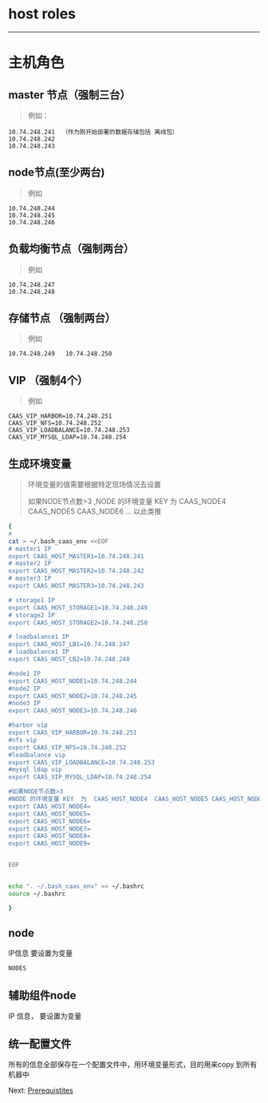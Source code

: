 # host roles

---

# 主机角色

## master 节点（**强制三台**）

> 例如：

```
10.74.248.241  （作为刚开始部署的数据存储包括 离线包）   
10.74.248.242     
10.74.248.243
```

## node节点\(至少两台\)

> 例如

```
10.74.248.244
10.74.248.245
10.74.248.246
```

## 负载均衡节点（强制两台）

> 例如

```
10.74.248.247
10.74.248.248
```

## 存储节点 （强制两台）

> 例如

```
10.74.248.249   10.74.248.250
```

## VIP （强制4个）

> 例如

```
CAAS_VIP_HARBOR=10.74.248.251
CAAS_VIP_NFS=10.74.248.252
CAAS_VIP_LOADBALANCE=10.74.248.253
CAAS_VIP_MYSQL_LDAP=10.74.248.254
```

## 生成环境变量

> 环境变量的值需要根据特定现场情况去设置
>
> 如果NODE节点数&gt;3 ,NODE 的环境变量 KEY  为  CAAS\_NODE4  CAAS\_NODE5 CAAS\_NODE6 ... 以此类推

```bash
{
#
cat > ~/.bash_caas_env <<EOF
# master1 IP
export CAAS_HOST_MASTER1=10.74.248.241
# master2 IP
export CAAS_HOST_MASTER2=10.74.248.242
# master3 IP
export CAAS_HOST_MASTER3=10.74.248.243

# storage1 IP
export CAAS_HOST_STORAGE1=10.74.248.249
# storage2 IP
export CAAS_HOST_STORAGE2=10.74.248.250

# loadbalance1 IP
export CAAS_HOST_LB1=10.74.248.247
# loadbalance1 IP
export CAAS_HOST_LB2=10.74.248.248

#node1 IP
export CAAS_HOST_NODE1=10.74.248.244
#node2 IP
export CAAS_HOST_NODE2=10.74.248.245
#node3 IP
export CAAS_HOST_NODE3=10.74.248.246

#harbor vip
export CAAS_VIP_HARBOR=10.74.248.251
#nfs vip
export CAAS_VIP_NFS=10.74.248.252
#loadbalance vip
export CAAS_VIP_LOADBALANCE=10.74.248.253
#mysql ldap vip
export CAAS_VIP_MYSQL_LDAP=10.74.248.254

#如果NODE节点数>3 
#NODE 的环境变量 KEY  为  CAAS_HOST_NODE4  CAAS_HOST_NODE5 CAAS_HOST_NODE6  以此类推
export CAAS_HOST_NODE4=
export CAAS_HOST_NODE5=
export CAAS_HOST_NODE6=
export CAAS_HOST_NODE7=
export CAAS_HOST_NODE8=
export CAAS_HOST_NODE9=


EOF


echo ". ~/.bash_caas_env" >> ~/.bashrc
source ~/.bashrc

}
```

## node

IP信息 要设置为变量

```bash
NODES
```

## 辅助组件node

IP 信息， 要设置为变量

## 统一配置文件

所有的信息全部保存在一个配置文件中，用环境变量形式，目的用来copy 到所有机器中

Next:  [Prerequistites](https://legacy.gitbook.com/book/jiulongzaitian/caas/edit#)


